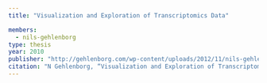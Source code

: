 ```yaml
---
title: "Visualization and Exploration of Transcriptomics Data"

members:
  - nils-gehlenborg
type: thesis
year: 2010
publisher: "http://gehlenborg.com/wp-content/uploads/2012/11/nils-gehlenborg_phd.pdf"
citation: "N Gehlenborg, “Visualization and Exploration of Transcriptomics Data“, *PhD Thesis*, University of Cambridge, United Kingdom (2010)."
---
```

